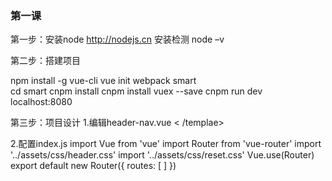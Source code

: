 ### 第一课

第一步：安装node
http://nodejs.cn
安装检测
node –v

第二步：搭建项目

npm    install   -g  vue-cli
vue  init  webpack  smart  
cd   smart
cnpm  install 
cnpm  install  vuex --save 
cnpm  run  dev
localhost:8080
 
第三步：项目设计
1.编辑header-nav.vue
<templae>   < /templae>


2.配置index.js
import Vue from 'vue'
import Router from 'vue-router'
import '../assets/css/header.css'
import '../assets/css/reset.css'
Vue.use(Router)
export default new Router({
  routes: [
  ]
})
